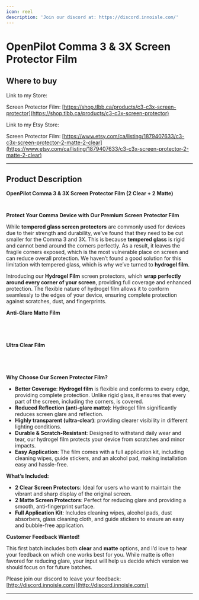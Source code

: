 ```yaml
---
icon: reel
description: 'Join our discord at: https://discord.innoisle.com/'
---
```


# OpenPilot Comma 3 & 3X Screen Protector Film

## Where to buy

Link to my Store:&#x20;

Screen Protector Film: [https://shop.tlbb.ca/products/c3-c3x-screen-protector](https://shop.tlbb.ca/products/c3-c3x-screen-protector)

Link to my Etsy Store:

Screen Protector Film: [https://www.etsy.com/ca/listing/1879407633/c3-c3x-screen-protector-2-matte-2-clear](https://www.etsy.com/ca/listing/1879407633/c3-c3x-screen-protector-2-matte-2-clear)

***

## Product Description

**OpenPilot Comma 3 & 3X Screen Protector Film (2 Clear + 2 Matte)**

<div><figure><img src="../.gitbook/assets/43551b72-5896-4789-9726-5c55e3eefe69.jpg" alt=""><figcaption></figcaption></figure> <figure><img src="../.gitbook/assets/c6d9d32b-9cde-46b0-b8d2-981211d2bba9.jpg" alt=""><figcaption></figcaption></figure></div>

**Protect Your Comma Device with Our Premium Screen Protector Film**

While **tempered glass screen protectors** are commonly used for devices due to their strength and durability, we’ve found that they need to be cut smaller for the Comma 3 and 3X. This is because **tempered glass** is rigid and cannot bend around the corners perfectly. As a result, it leaves the fragile corners exposed, which is the most vulnerable place on screen and can reduce overall protection. We haven’t found a good solution for this limitation with tempered glass, which is why we’ve turned to **hydrogel film**.

Introducing our **Hydrogel Film** screen protectors, which **wrap perfectly around every corner of your screen**, providing full coverage and enhanced protection. The flexible nature of hydrogel film allows it to conform seamlessly to the edges of your device, ensuring complete protection against scratches, dust, and fingerprints.

**Anti-Glare Matte Film**

<div><figure><img src="../.gitbook/assets/c2fcf7c0-a73d-4ebe-b12b-60a197fd381c.jpg" alt=""><figcaption></figcaption></figure> <figure><img src="../.gitbook/assets/12b14317-ea25-492f-aafa-28d563ca961f.jpg" alt=""><figcaption></figcaption></figure> <figure><img src="../.gitbook/assets/2fdf09bc-5bb5-4bdf-9576-2193d928c8f3.jpg" alt=""><figcaption></figcaption></figure> <figure><img src="../.gitbook/assets/b07e1d33-8c9a-4265-ad91-d8aa919b3c5c.jpg" alt=""><figcaption></figcaption></figure></div>

**Ultra Clear Film**

<div><figure><img src="../.gitbook/assets/6a553041-8fd7-405c-bace-06183a5185fe.jpg" alt=""><figcaption></figcaption></figure> <figure><img src="../.gitbook/assets/8f484d4f-e075-419c-b1f1-73d1aea9fd72.jpg" alt=""><figcaption></figcaption></figure> <figure><img src="../.gitbook/assets/9b39501d-ebdc-4a29-b7f0-343ca58dc110.jpg" alt=""><figcaption></figcaption></figure> <figure><img src="../.gitbook/assets/5e53cebc-cd04-4e5b-b202-106be5e6412c.jpg" alt=""><figcaption></figcaption></figure></div>



**Why Choose Our Screen Protector Film?**

* **Better Coverage**: **Hydrogel film** is flexible and conforms to every edge, providing complete protection. Unlike rigid glass, it ensures that every part of the screen, including the corners, is covered.
* **Reduced Reflection (anti-glare matte)**: Hydrogel film significantly reduces screen glare and reflection.
* **Highly transparent (ultra-clear)**: providing clearer visibility in different lighting conditions.
* **Durable & Scratch-Resistant**: Designed to withstand daily wear and tear, our hydrogel film protects your device from scratches and minor impacts.
* **Easy Application**: The film comes with a full application kit, including cleaning wipes, guide stickers, and an alcohol pad, making installation easy and hassle-free.

**What’s Included:**

* **2 Clear Screen Protectors**: Ideal for users who want to maintain the vibrant and sharp display of the original screen.
* **2 Matte Screen Protectors**: Perfect for reducing glare and providing a smooth, anti-fingerprint surface.
* **Full Application Kit**: Includes cleaning wipes, alcohol pads, dust absorbers, glass cleaning cloth, and guide stickers to ensure an easy and bubble-free application.



**Customer Feedback Wanted!**

This first batch includes both **clear** and **matte** options, and I’d love to hear your feedback on which one works best for you. While matte is often favored for reducing glare, your input will help us decide which version we should focus on for future batches.

Please join our discord to leave your feedback: [http://discord.innoisle.com/](http://discord.innoisle.com/)

***

